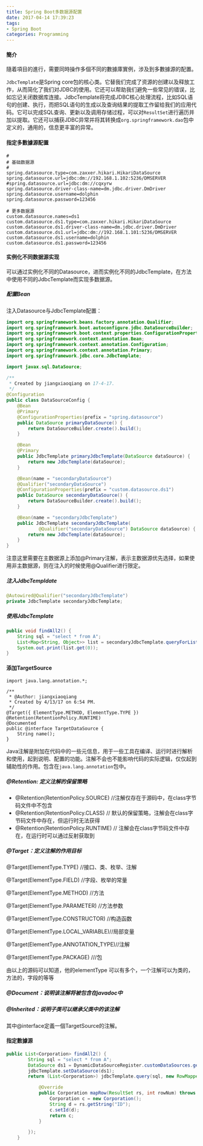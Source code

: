 ```yaml
---
title: Spring Boot多数据源配置
date: 2017-04-14 17:39:23
tags:
- Spring Boot
categories: Programming
---
```


#### 簡介

隨着項目的進行，需要同時操作多個不同的數據庫實例，涉及到多數據源的配置。

<!-- more -->

`JdbcTemplate`是Spring core包的核心类。它替我们完成了资源的创建以及释放工作，从而简化了我们对JDBC的使用。它还可以帮助我们避免一些常见的错误，比如忘记关闭数据库连接。JdbcTemplate将完成JDBC核心处理流程，比如SQL语句的创建、执行，而把SQL语句的生成以及查询结果的提取工作留给我们的应用代码。它可以完成SQL查询、更新以及调用存储过程，可以对`ResultSet`进行遍历并加以提取。它还可以捕获JDBC异常并将其转换成`org.springframework.dao`包中定义的，通用的，信息更丰富的异常。

#### 指定多數據源配置

```
#
# 基础数据源
#
spring.datasource.type=com.zaxxer.hikari.HikariDataSource
spring.datasource.url=jdbc:dm://192.168.1.102:5236/DMSERVER
#spring.datasource.url=jdbc:dm://cqxyrw
spring.datasource.driver-class-name=dm.jdbc.driver.DmDriver
spring.datasource.username=dolphin
spring.datasource.password=123456

# 更多数据源
custom.datasource.names=ds1
custom.datasource.ds1.type=com.zaxxer.hikari.HikariDataSource
custom.datasource.ds1.driver-class-name=dm.jdbc.driver.DmDriver
custom.datasource.ds1.url=jdbc:dm://192.168.1.101:5236/DMSERVER
custom.datasource.ds1.username=dolphin
custom.datasource.ds1.password=123456
```

#### 实例化不同数据源实现

可以通过实例化不同的Datasource，进而实例化不同的JdbcTemplate，在方法中使用不同的JdbcTemplate而实现多数据源。

##### 配置Bean

注入Datasource与JdbcTemplate配置：

```Java
import org.springframework.beans.factory.annotation.Qualifier;
import org.springframework.boot.autoconfigure.jdbc.DataSourceBuilder;
import org.springframework.boot.context.properties.ConfigurationProperties;
import org.springframework.context.annotation.Bean;
import org.springframework.context.annotation.Configuration;
import org.springframework.context.annotation.Primary;
import org.springframework.jdbc.core.JdbcTemplate;

import javax.sql.DataSource;

/**
 * Created by jiangxiaoqiang on 17-4-17.
 */
@Configuration
public class DataSourceConfig {
    @Bean
    @Primary
    @ConfigurationProperties(prefix = "spring.datasource")
    public DataSource primaryDataSource() {
        return DataSourceBuilder.create().build();
    }

    @Bean
    @Primary
    public JdbcTemplate primaryJdbcTemplate(DataSource dataSource) {
        return new JdbcTemplate(dataSource);
    }

    @Bean(name = "secondaryDataSource")
    @Qualifier("secondaryDataSource")
    @ConfigurationProperties(prefix = "custom.datasource.ds1")
    public DataSource secondaryDataSource() {
        return DataSourceBuilder.create().build();
    }

    @Bean(name = "secondaryJdbcTemplate")
    public JdbcTemplate secondaryJdbcTemplate(
            @Qualifier("secondaryDataSource") DataSource dataSource) {
        return new JdbcTemplate(dataSource);
    }
}
```

注意这里需要在主数据源上添加@Primary注解，表示主数据源优先选择，如果使用非主数据源，则在注入的时候使用@Qualifier进行限定。

##### 注入JdbcTempldate

```Java
@Autowired@Qualifier("secondaryJdbcTemplate")
private JdbcTemplate secondaryJdbcTemplate;
```


##### 使用JdbcTemplate

```Java
public void findAll2() {
    String sql = "select * from A";      
    List<Map<String, Object>> list = secondaryJdbcTemplate.queryForList(sql);
    System.out.print(list.get(0));
}
```


#### 添加TargetSource

```shell
import java.lang.annotation.*;

/**
 * @Author: jiangxiaoqiang
 * Created by 4/13/17 on 6:54 PM.
 */
@Target({ ElementType.METHOD, ElementType.TYPE })
@Retention(RetentionPolicy.RUNTIME)
@Documented
public @interface TargetDataSource {
    String name();
}
```

Java注解是附加在代码中的一些元信息，用于一些工具在编译、运行时进行解析和使用，起到说明、配置的功能。注解不会也不能影响代码的实际逻辑，仅仅起到辅助性的作用。包含在`java.lang.annotation`包中。

##### @Retention: 定义注解的保留策略

* @Retention(RetentionPolicy.SOURCE)   //注解仅存在于源码中，在class字节码文件中不包含
* @Retention(RetentionPolicy.CLASS)     // 默认的保留策略，注解会在class字节码文件中存在，但运行时无法获得
* @Retention(RetentionPolicy.RUNTIME)  // 注解会在class字节码文件中存在，在运行时可以通过反射获取到

##### @Target：定义注解的作用目标

@Target(ElementType.TYPE)   //接口、类、枚举、注解

@Target(ElementType.FIELD) //字段、枚举的常量

@Target(ElementType.METHOD) //方法

@Target(ElementType.PARAMETER) //方法参数

@Target(ElementType.CONSTRUCTOR)  //构造函数

@Target(ElementType.LOCAL_VARIABLE)//局部变量

@Target(ElementType.ANNOTATION_TYPE)//注解

@Target(ElementType.PACKAGE) ///包

 由以上的源码可以知道，他的elementType 可以有多个，一个注解可以为类的，方法的，字段的等等

##### @Document：说明该注解将被包含在javadoc中

##### @Inherited：说明子类可以继承父类中的该注解

其中@interface定義一個TargetSource的注解。

#### 指定數據源


```Java
public List<Corporation> findAll2() {
        String sql = "select * from A";
        DataSource ds1 = DynamicDataSourceRegister.customDataSources.get("ds1");
        jdbcTemplate.setDataSource(ds1);
        return (List<Corporation>) jdbcTemplate.query(sql, new RowMapper<Corporation>() {

            @Override
            public Corporation mapRow(ResultSet rs, int rowNum) throws SQLException {
                Corporation c = new Corporation();
                String d = rs.getString("ID");
                c.setId(d);
                return c;
            }

        });
    }
```